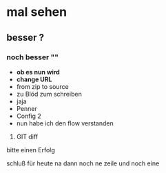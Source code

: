# mal sehen 

## besser ?

### noch besser ""

- **ob es nun wird**
- **change URL**
- from zip to source
- zu Blöd zum schreiben
- jaja
- Penner
- Config 2
- nun habe ich den flow verstanden

1. GIT diff

bitte einen Erfolg


schluß für heute
na dann
noch ne zeile
und noch eine